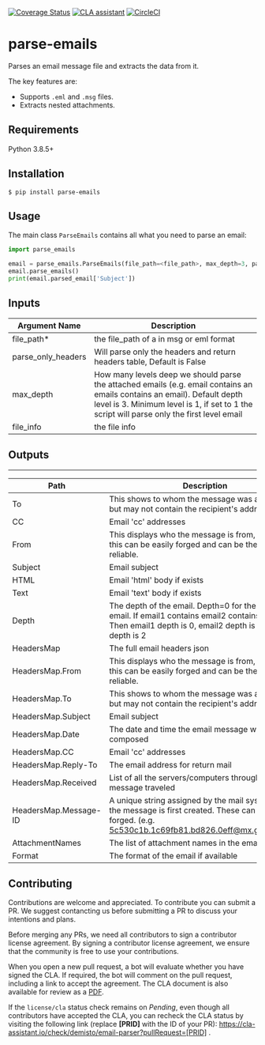 [![Coverage Status](https://coveralls.io/repos/github/demisto/parse-emails/badge.svg?branch=master)](https://coveralls.io/github/demisto/parse-emails?branch=master)
[![CLA assistant](https://cla-assistant.io/readme/badge/demisto/parse-emails)](https://cla-assistant.io/demisto/parse-emails)
[![CircleCI](https://circleci.com/gh/demisto/parse-emails/tree/master.svg?style=svg)](https://circleci.com/gh/demisto/parse-emails/tree/master)
# parse-emails
Parses an email message file and extracts the data from it.

The key features are:
* Supports `.eml` and `.msg` files.
* Extracts nested attachments.

## Requirements

Python 3.8.5+

## Installation

```console
$ pip install parse-emails
```

## Usage

The main class `ParseEmails` contains all what you need to parse an email:

```python
import parse_emails

email = parse_emails.ParseEmails(file_path=<file_path>, max_depth=3, parse_only_headers=False)
email.parse_emails()
print(email.parsed_email['Subject'])
```

## Inputs

| **Argument Name** | **Description** |
| --- | --- |
| file_path* | the file_path of a in msg or eml format |
| parse_only_headers | Will parse only the headers and return headers table, Default is False|
| max_depth | How many levels deep we should parse the attached emails \(e.g. email contains an emails contains an email\). Default depth level is 3. Minimum level is 1, if set to 1 the script will parse only the first level email |
| file_info | the file info |

## Outputs
---

| **Path** | **Description** |
| --- | --- |
| To | This shows to whom the message was addressed, but may not contain the recipient's address.
| CC | Email 'cc' addresses |
| From | This displays who the message is from, however, this can be easily forged and can be the least reliable. |
| Subject | Email subject |
| HTML | Email 'html' body if exists |
| Text | Email 'text' body if exists |
| Depth | The depth of the email. Depth=0 for the first level email. If email1 contains email2 contains email3. Then email1 depth is 0, email2 depth is 1, email3 depth is 2 |
| HeadersMap | The full email headers json |
| HeadersMap.From | This displays who the message is from, however, this can be easily forged and can be the least reliable. |
| HeadersMap.To | This shows to whom the message was addressed, but may not contain the recipient's address. |
| HeadersMap.Subject | Email subject |
| HeadersMap.Date | The date and time the email message was composed |
| HeadersMap.CC | Email 'cc' addresses |
| HeadersMap.Reply-To | The email address for return mail |
| HeadersMap.Received | List of all the servers/computers through which the message traveled |
| HeadersMap.Message-ID | A unique string assigned by the mail system when the message is first created. These can easily be forged. \(e.g. 5c530c1b.1c69fb81.bd826.0eff@mx.google.com\) |
| AttachmentNames | The list of attachment names in the email |
| Format | The format of the email if available |

## Contributing
Contributions are welcome and appreciated. To contribute you can submit a PR. We suggest contancting us before submitting a PR to discuss your intentions and plans.

Before merging any PRs, we need all contributors to sign a contributor license agreement. By signing a contributor license agreement, we ensure that the community is free to use your contributions.

When you open a new pull request, a bot will evaluate whether you have signed the CLA. If required, the bot will comment on the pull request, including a link to accept the agreement. The CLA document is also available for review as a [PDF](https://github.com/demisto/content/blob/master/docs/cla.pdf).

If the `license/cla` status check remains on *Pending*, even though all contributors have accepted the CLA, you can recheck the CLA status by visiting the following link (replace **[PRID]** with the ID of your PR): https://cla-assistant.io/check/demisto/email-parser?pullRequest=[PRID] .
